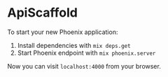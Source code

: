 # ApiScaffold

To start your new Phoenix application:

1. Install dependencies with `mix deps.get`
2. Start Phoenix endpoint with `mix phoenix.server`

Now you can visit `localhost:4000` from your browser.
